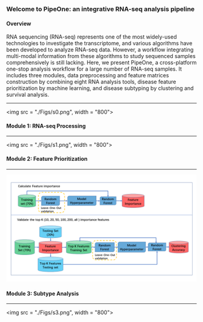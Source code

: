 ### Welcome to PipeOne: an integrative RNA-seq analysis pipeline


#### Overview

RNA sequencing (RNA-seq) represents one of the most widely-used technologies to investigate the transcriptome, and various algorithms have been developed to analyze RNA-seq data. However, a workflow integrating multi-modal information from these algorithms to study sequenced samples comprehensively is still lacking. Here, we present PipeOne, a cross-platform one-stop analysis workflow for a large number of RNA-seq samples. It includes three modules, data preprocessing and feature matrices construction by combining eight RNA analysis tools, disease feature prioritization by machine learning, and disease subtyping by clustering and survival analysis.

----

<img src = "./Figs/s0.png", width = "800">

#### Module 1: RNA-seq Processing

-----

<img src = "./Figs/s1.png", width = "800">


#### Module 2: Feature Prioritization

-----

<img src = "./Figs/s2.png">


#### Module 3: Subtype Analysis

----------

<img src = "./Figs/s3.png", width = "800">